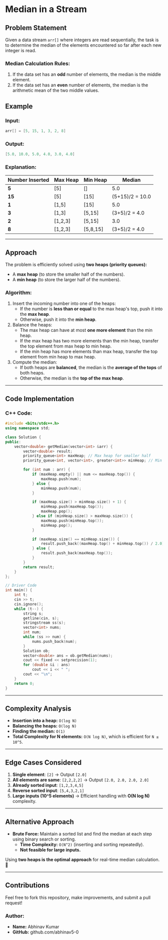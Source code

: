 # Median in a Stream

## Problem Statement
Given a data stream `arr[]` where integers are read sequentially, the task is to determine the median of the elements encountered so far after each new integer is read.

### Median Calculation Rules:
1. If the data set has an **odd** number of elements, the median is the middle element.
2. If the data set has an **even** number of elements, the median is the arithmetic mean of the two middle values.

## Example
### **Input:**
```cpp
arr[] = [5, 15, 1, 3, 2, 8]
```
### **Output:**
```cpp
[5.0, 10.0, 5.0, 4.0, 3.0, 4.0]
```
### **Explanation:**
| Number Inserted | Max Heap | Min Heap | Median |
|---|---|---|---|
| **5** | [5] | [] | 5.0 |
| **15** | [5] | [15] | (5+15)/2 = 10.0 |
| **1** | [1,5] | [15] | 5.0 |
| **3** | [1,3] | [5,15] | (3+5)/2 = 4.0 |
| **2** | [1,2,3] | [5,15] | 3.0 |
| **8** | [1,2,3] | [5,8,15] | (3+5)/2 = 4.0 |

---

## Approach
The problem is efficiently solved using **two heaps (priority queues):**
- A **max heap** (to store the smaller half of the numbers).
- A **min heap** (to store the larger half of the numbers).

### **Algorithm:**
1. Insert the incoming number into one of the heaps:
   - If the number is **less than or equal** to the max heap's top, push it into the **max heap**.
   - Otherwise, push it into the **min heap**.
2. Balance the heaps:
   - The max heap can have at most **one more element** than the min heap.
   - If the max heap has two more elements than the min heap, transfer the top element from max heap to min heap.
   - If the min heap has more elements than max heap, transfer the top element from min heap to max heap.
3. Compute the median:
   - If both heaps are **balanced**, the median is the **average of the tops** of both heaps.
   - Otherwise, the median is the **top of the max heap**.

---

## Code Implementation
### **C++ Code:**
```cpp
#include <bits/stdc++.h>
using namespace std;

class Solution {
public:
    vector<double> getMedian(vector<int> &arr) {
        vector<double> result;
        priority_queue<int> maxHeap; // Max heap for smaller half
        priority_queue<int, vector<int>, greater<int>> minHeap; // Min heap for larger half

        for (int num : arr) {
            if (maxHeap.empty() || num <= maxHeap.top()) {
                maxHeap.push(num);
            } else {
                minHeap.push(num);
            }

            if (maxHeap.size() > minHeap.size() + 1) {
                minHeap.push(maxHeap.top());
                maxHeap.pop();
            } else if (minHeap.size() > maxHeap.size()) {
                maxHeap.push(minHeap.top());
                minHeap.pop();
            }

            if (maxHeap.size() == minHeap.size()) {
                result.push_back((maxHeap.top() + minHeap.top()) / 2.0);
            } else {
                result.push_back(maxHeap.top());
            }
        }
        return result;
    }
};

// Driver Code
int main() {
    int t;
    cin >> t;
    cin.ignore();
    while (t--) {
        string s;
        getline(cin, s);
        stringstream ss(s);
        vector<int> nums;
        int num;
        while (ss >> num) {
            nums.push_back(num);
        }
        Solution ob;
        vector<double> ans = ob.getMedian(nums);
        cout << fixed << setprecision(1);
        for (double &i : ans)
            cout << i << " ";
        cout << "\n";
    }
    return 0;
}
```

---

## Complexity Analysis
- **Insertion into a heap:** `O(log N)`
- **Balancing the heaps:** `O(log N)`
- **Finding the median:** `O(1)`
- **Total Complexity for N elements:** `O(N log N)`, which is efficient for `N ≤ 10^5`.

---

## Edge Cases Considered
1. **Single element**: `[2]` → Output `[2.0]`
2. **All elements are same**: `[2,2,2,2]` → Output `[2.0, 2.0, 2.0, 2.0]`
3. **Already sorted input**: `[1,2,3,4,5]`
4. **Reverse sorted input**: `[5,4,3,2,1]`
5. **Large inputs (10^5 elements)** → Efficient handling with **O(N log N)** complexity.

---

## Alternative Approach
- **Brute Force:** Maintain a sorted list and find the median at each step using binary search or sorting.
  - **Time Complexity:** `O(N^2)` (inserting and sorting repeatedly).
  - **Not feasible for large inputs.**

Using **two heaps is the optimal approach** for real-time median calculation. 🚀

---

## Contributions
Feel free to fork this repository, make improvements, and submit a pull request!

### **Author:**
- **Name:** Abhinav Kumar
- **GitHub:** github.com/abhinav5-0



